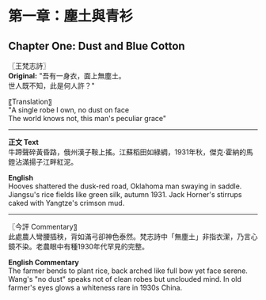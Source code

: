 # 第一章：塵土與青衫  
## Chapter One: Dust and Blue Cotton

〖王梵志詩〗  
**Original:**
"吾有一身衣，面上無塵土。  
世人既不知，此是何人許？"

〖Translation〗  
"A single robe I own, no dust on face  
The world knows not, this man's peculiar grace"

---

**正文 Text**  
牛蹄聲碎黃昏路，俄州漢子鞍上搖。江蘇稻田如綠綢，1931年秋，傑克·霍納的馬鐙沾滿揚子江畔紅泥。

**English**  
Hooves shattered the dusk-red road, Oklahoma man swaying in saddle. Jiangsu's rice fields like green silk, autumn 1931. Jack Horner's stirrups caked with Yangtze's crimson mud.

---

〖今評 Commentary〗  
此處農人彎腰插秧，背如滿弓卻神色泰然。梵志詩中「無塵土」非指衣潔，乃言心鏡不染。老農眼中有種1930年代罕見的完整。

**English Commentary**  
The farmer bends to plant rice, back arched like full bow yet face serene. Wang's "no dust" speaks not of clean robes but unclouded mind. In old farmer's eyes glows a whiteness rare in 1930s China. 